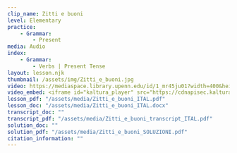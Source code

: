```yaml
---
clip_name: Zitti e buoni
level: Elementary
practice: 
    - Grammar: 
        - Present
media: Audio
index: 
    - Grammar: 
        - Verbs | Present Tense
layout: lesson.njk
thumbnail: /assets/img/Zitti_e_buoni.jpg
video: https://mediaspace.library.upenn.edu/id/1_mr45ju01?width=400&height=285&playerId=52628472
video_embed: <iframe id="kaltura_player" src="https://cdnapisec.kaltura.com/p/1147242/sp/114724200/embedIframeJs/uiconf_id/9757771/partner_id/1147242?iframeembed=true&playerId=kaltura_player&entry_id=1_mr45ju01&flashvars[streamerType]=auto&amp;flashvars[localizationCode]=en&amp;flashvars[sideBarContainer.plugin]=true&amp;flashvars[sideBarContainer.position]=left&amp;flashvars[sideBarContainer.clickToClose]=true&amp;flashvars[chapters.plugin]=true&amp;flashvars[chapters.layout]=vertical&amp;flashvars[chapters.thumbnailRotator]=false&amp;flashvars[streamSelector.plugin]=true&amp;flashvars[EmbedPlayer.SpinnerTarget]=videoHolder&amp;flashvars[dualScreen.plugin]=true&amp;flashvars[Kaltura.addCrossoriginToIframe]=true&amp;&wid=1_lyg5uarv" width="400" height="285" allowfullscreen webkitallowfullscreen mozAllowFullScreen allow="autoplay *; fullscreen *; encrypted-media *" sandbox="allow-downloads allow-forms allow-same-origin allow-scripts allow-top-navigation allow-pointer-lock allow-popups allow-modals allow-orientation-lock allow-popups-to-escape-sandbox allow-presentation allow-top-navigation-by-user-activation" frameborder="0" title="Zitti_e_buoni"></iframe>
lesson_pdf: "/assets/media/Zitti_e_buoni_ITAL.pdf"
lesson_doc: "/assets/media/Zitti_e_buoni_ITAL.docx"
transcript_doc: ""
transcript_pdf: "/assets/media/Zitti_e_buoni_transcript_ITAL.pdf"
solution_doc: ""
solution_pdf: "/assets/media/Zitti_e_buoni_SOLUZIONI.pdf"
citation_information: ""
---
```

